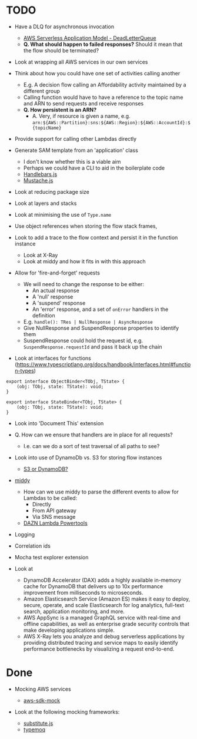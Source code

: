 # TODO

* Have a DLQ for asynchronous invocation
  * [AWS Serverless Application Model - DeadLetterQueue](https://docs.aws.amazon.com/serverless-application-model/latest/developerguide/sam-property-function-deadletterqueue.html)
  * __Q. What should happen to failed responses?__ Should it mean that the flow should be terminated?

* Look at wrapping all AWS services in our own services

* Think about how you could have one set of activities calling another
  * E.g. A decision flow calling an Affordability activity maintained by a different group
  * Calling function would have to have a reference to the topic name and ARN to send requests and receive responses
  * __Q. How persistent is an ARN?__
    * A. Very, if resource is given a name, e.g. `arn:${AWS::Partition}:sns:${AWS::Region}:${AWS::AccountId}:${topicName}`

* Provide support for calling other Lambdas directly

* Generate SAM template from an 'application' class
  * I don't know whether this is a viable aim
  * Perhaps we could have a CLI to aid in the boilerplate code
  * [Handlebars.js](https://handlebarsjs.com/)
  * [Mustache.js](https://github.com/janl/mustache.js)

* Look at reducing package size

* Look at layers and stacks

* Look at minimising the use of `Type.name`

* Use object references when storing the flow stack frames, 

* Look to add a trace to the flow context and persist it in the function instance
  * Look at X-Ray
  * Look at middy and how it fits in with this approach

* Allow for 'fire-and-forget' requests
  * We will need to change the response to be either:
    * An actual response
    * A 'null' response
    * A 'suspend' response
    * An 'error' response, and a set of `onError` handlers in the definition
  * E.g. `handle(): TRes | NullResponse | AsyncResponse`
  * Give NullResponse and SuspendResponse properties to identify them
  * SuspendResponse could hold the request id, e.g. `SuspendResponse.requestId` and pass it back up the chain

* Look at interfaces for functions (https://www.typescriptlang.org/docs/handbook/interfaces.html#function-types)
```
export interface ObjectBinder<TObj, TState> {
    (obj: TObj, state: TState): void;
}

export interface StateBinder<TObj, TState> {
    (obj: TObj, state: TState): void;
}
```

* Look into 'Document This' extension
* Q. How can we ensure that handlers are in place for all requests?
  * I.e. can we do a sort of test traversal of all paths to see?

* Look into use of DynamoDb vs. S3 for storing flow instances
  * [S3 or DynamoDB?](https://serverless.pub/s3-or-dynamodb/)

* [middy](https://middy.js.org/)
  * How can we use middy to parse the different events to allow for Lambdas to be called:
    * Directly
    * From API gateway
    * Via SNS message
  * [DAZN Lambda Powertools](https://github.com/getndazn/dazn-lambda-powertools)

* Logging

* Correlation ids

* Mocha test explorer extension

* Look at
  * DynamoDB Accelerator (DAX) adds a highly available in-memory cache for DynamoDB that delivers up to 10x performance improvement from milliseconds to microseconds.
  * Amazon Elasticsearch Service (Amazon ES) makes it easy to deploy, secure, operate, and scale Elasticsearch for log analytics, full-text search, application monitoring, and more.
  * AWS AppSync is a managed GraphQL service with real-time and offline capabilities, as well as enterprise grade security controls that make developing applications simple. 
  * AWS X-Ray lets you analyze and debug serverless applications by providing distributed tracing and service maps to easily identify performance bottlenecks by visualizing a request end-to-end. 

# Done

* Mocking AWS services
  * [aws-sdk-mock](https://github.com/dwyl/aws-sdk-mock)

* Look at the following mocking frameworks:
  * [substitute.js](https://github.com/ffMathy/FluffySpoon.JavaScript.Testing.Faking)
  * [typemoq](https://github.com/florinn/typemoq)
